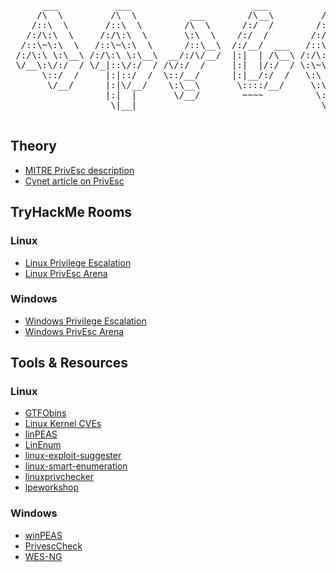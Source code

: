 <pre>

      ___           ___                       ___           ___           ___           ___     
     /\  \         /\  \          ___        /\__\         /\  \         /\  \         /\  \    
    /::\  \       /::\  \        /\  \      /:/  /        /::\  \       /::\  \       /::\  \   
   /:/\:\  \     /:/\:\  \       \:\  \    /:/  /        /:/\:\  \     /:/\ \  \     /:/\:\  \  
  /::\~\:\  \   /::\~\:\  \      /::\__\  /:/__/  ___   /::\~\:\  \   _\:\~\ \  \   /:/  \:\  \ 
 /:/\:\ \:\__\ /:/\:\ \:\__\  __/:/\/__/  |:|  | /\__\ /:/\:\ \:\__\ /\ \:\ \ \__\ /:/__/ \:\__\
 \/__\:\/:/  / \/_|::\/:/  / /\/:/  /     |:|  |/:/  / \:\~\:\ \/__/ \:\ \:\ \/__/ \:\  \  \/__/
      \::/  /     |:|::/  /  \::/__/      |:|__/:/  /   \:\ \:\__\    \:\ \:\__\    \:\  \      
       \/__/      |:|\/__/    \:\__\       \::::/__/     \:\ \/__/     \:\/:/  /     \:\  \     
                  |:|  |       \/__/        ~~~~          \:\__\        \::/  /       \:\__\    
                   \|__|                                   \/__/         \/__/         \/__/    

</pre>

<h2>Theory</h2>
<ul>
      <li><a href="https://attack.mitre.org/tactics/TA0004/">MITRE PrivEsc description</a></li>
      <li><a href="https://www.cynet.com/network-attacks/privilege-escalation/">Cynet article on PrivEsc</a></li>
</ul>

<h2>TryHackMe Rooms</h2>

<h3>Linux</h3>
<ul>
      <li><a href="https://tryhackme.com/room/linprivesc">Linux Privilege Escalation</a></li>
      <li><a href="https://tryhackme.com/room/linuxprivescarena">Linux PrivEsc Arena</a></li>
</ul>

<h3>Windows</h3>
<ul>
      <li><a href="https://tryhackme.com/room/windowsprivesc20">Windows Privilege Escalation</a></li>
      <li><a href="https://tryhackme.com/room/windowsprivescarena">Windows PrivEsc Arena</a></li>
</ul>

<h2>Tools & Resources</h2>

<h3>Linux</h3>
<ul>
      <li><a href="https://gtfobins.github.io/">GTFObins</a></li>
      <li><a href="https://www.linuxkernelcves.com/cves">Linux Kernel CVEs</a></li>
      <li><a href="https://github.com/carlospolop/privilege-escalation-awesome-scripts-suite/tree/master/linPEAS">linPEAS</a></li>
      <li><a href="https://github.com/rebootuser/LinEnum">LinEnum</a></li>
      <li><a href="https://github.com/mzet-/linux-exploit-suggester">linux-exploit-suggester</a></li>
      <li><a href="https://github.com/diego-treitos/linux-smart-enumeration">linux-smart-enumeration</a></li>
      <li><a href="https://github.com/linted/linuxprivchecker">linuxprivchecker</a></li>
      <li><a href="https://github.com/sagishahar/lpeworkshop">lpeworkshop</a></li>
</ul>

<h3>Windows</h3>
<ul>
      <li><a href="https://github.com/carlospolop/PEASS-ng/tree/master/winPEAS">winPEAS</a></li>
      <li><a href="https://github.com/itm4n/PrivescCheck">PrivescCheck</a></li>
      <li><a href="https://github.com/bitsadmin/wesng">WES-NG</a></li>
</ul>
